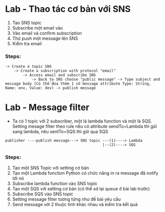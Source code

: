 # Lab - Thao tác cơ bản với SNS
1. Tạo SNS topic
2. Subscribe một email vào
3. Vào email và confirm subscription
4. Thử push một message lên SNS
5. Kiểm tra email
### Steps:
```
-> Create a topic SNS
    -> Create a subscription with protocol "email"
        -> Access email and subscribe SNS
            -> Back to SNS choose "public message" -> Type subject and message body (Có thể đưa thêm 1 số message attribute Type: String, Name: env, Value: dev) -> publish message
```

# Lab - Message filter
- Ta có 1 topic với 2 subscriber, một là lambda function và một là SQS. Setting mesage filter theo rule nếu có attribute sendTo=Lambda thì gửi sang lambda, nêu sentTo=SQS thì gửi qua SQS

```
publisher ----publish message---> SNS topic ---(1)----> Lambda
                                            |--(2)----> SQS
```

### Steps:
1. Tạo một SNS Topic với setting cơ bản
2. Tạo một Lambda function Python có chức năng in ra message đã notify tới nó
3. Subscribe lambda function vào SNS topic
4. Tạo một SQS với setting cơ bản (có thể sd lại queue ở bài lab trước)
5. Subscribe SQS vào SNS topic
6. Setting message filter tương tứng như đề bài yêu cầu
7. Send message với 2 thuộc tính khác nhau và kiểm tra kết quả